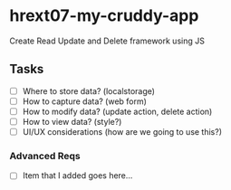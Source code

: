 # hrext07-my-cruddy-app
Create Read Update and Delete framework using JS


## Tasks

- [ ] Where to store data? (localstorage)
- [ ] How to capture data? (web form)
- [ ] How to modify data? (update action, delete action)
- [ ] How to view data? (style?)
- [ ] UI/UX considerations (how are we going to use this?)

### Advanced Reqs
- [ ] Item that I added goes here...
